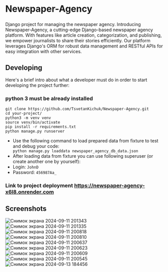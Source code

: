 # Newspaper-Agency
###
 Django project for managing the newspaper agency. Introducing Newspaper-Agency, a cutting-edge Django-based newspaper agency platform. With features like article creation, categorization, and publishing, we empower journalists to share their stories efficiently. Our platform leverages Django's ORM for robust data management and RESTful APIs for easy integration with other services.

## Developing

Here's a brief intro about what a developer must do in order to start developing
the project further:
<h3>python 3 must be already installed</h3>

```shell
git clone https://github.com/TsvetanKichuk/Newspaper-Agency.git
cd your-project/
python3 -m venv venv
source venv/bin/activate
pip install -r requirements.txt
python manage.py runserver
```
<ul>
  <li>Use the following command to load prepared data from fixture to test and debug your code:</li>
    <code>python manage.py loaddata newspaper_agency_db_data.json</code>
  <li>After loading data from fixture you can use following superuser (or create another one by yourself):</li>
  <li>Login: <code>JohnD</code> </li>
  <li>Password: <code>456987Aa_</code></li>
</ul>

### Link to project deployment https://newspaper-agency-x6l8.onrender.com

## Screenshots

![Снимок экрана 2024-09-11 201343](https://github.com/user-attachments/assets/d9d8f605-b58f-40a6-a636-e1a5d1888d08)
![Снимок экрана 2024-09-11 201335](https://github.com/user-attachments/assets/370b903d-7e28-47ce-9cc6-cd44d3e08773)
![Снимок экрана 2024-09-11 200818](https://github.com/user-attachments/assets/8a3787ef-8ba1-4e33-89b9-a61a13cf6d81)
![Снимок экрана 2024-09-11 200810](https://github.com/user-attachments/assets/1c362f17-4bd4-4689-9acb-0935cc5da509)
![Снимок экрана 2024-09-11 200637](https://github.com/user-attachments/assets/95b4cfde-6f71-495e-96fd-a0a00fcbf4b9)
![Снимок экрана 2024-09-11 200623](https://github.com/user-attachments/assets/cb3d8a61-0526-4118-bd81-fd64be89be38)
![Снимок экрана 2024-09-11 200609](https://github.com/user-attachments/assets/c357bb1d-dd25-48d2-8981-faf40791d011)
![Снимок экрана 2024-09-11 200545](https://github.com/user-attachments/assets/731c2bf2-8b80-44a9-947e-af4a9dd1566a)
![Снимок экрана 2024-09-13 184456](https://github.com/user-attachments/assets/52ef9526-7e00-44a9-991b-ed0c22935336)
